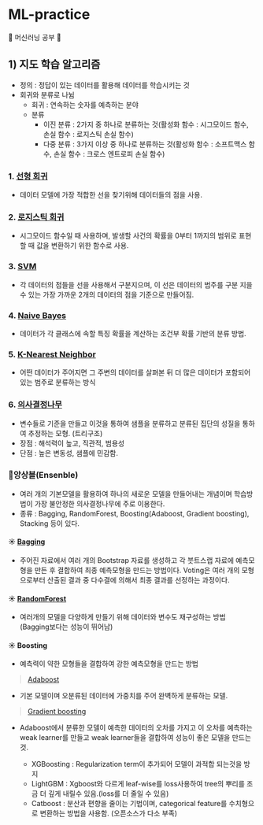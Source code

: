 # ML-practice
🚩 머신러닝 공부 🚩

## 1) 지도 학습 알고리즘
* 정의 : 정답이 있는 데이터를 활용해 데이터를 학습시키는 것
* 회귀와 분류로 나뉨
   * 회귀 : 연속하는 숫자를 예측하는 분야
   * 분류
      * 이진 분류 : 2가지 중 하나로 분류하는 것(활성화 함수 : 시그모이드 함수, 손실 함수 : 로지스틱 손실 함수)
      * 다중 분류 : 3가지 이상 중 하나로 분류하는 것(활성화 함수 : 소프트맥스 함수, 손실 함수 : 크로스 엔트로피 손실 함수)

### 1. [선형 회귀](https://github.com/Hyeok95/ML-DL-practice/blob/main/ML/2.%20Linear_Regression.ipynb)
* 데이터 모델에 가장 적합한 선을 찾기위해 데이터들의 점을 사용.

### 2. [로지스틱 회귀](https://github.com/Hyeok95/ML-DL-practice/blob/main/ML/3.%20Rogistic_Regression.ipynb)
* 시그모이드 함수일 때 사용하며, 발생할 사건의 확률을 0부터 1까지의 범위로 표현할 때 값을 변환하기 위한 함수로 사용.


### 3. [SVM](https://github.com/Hyeok95/ML-DL-practice/blob/main/ML/SVM.ipynb)
* 각 데이터의 점들을 선을 사용해서 구분지으며, 이 선은 데이터의 범주를 구분 지을 수 있는 가장 가까운 2개의 데이터의 점을 기준으로 만들어짐.


### 4. [Naive Bayes](https://github.com/Hyeok95/ML-DL-practice/blob/main/ML/Naive_Bayes.ipynb)
* 데이터가 각 클래스에 속할 특징 확률을 계산하는 조건부 확률 기반의 분류 방법.

### 5. [K-Nearest Neighbor](https://github.com/Hyeok95/ML-DL-practice/blob/main/ML/K-Nearest-Neighbor.ipynb)
* 어떤 데이터가 주어지면 그 주변의 데이터를 살펴본 뒤 더 많은 데이터가 포함되어 있는 범주로 분류하는 방식

### 6. [의사결정나무](https://github.com/Hyeok95/ML-DL-practice/blob/main/ML/Decision_Tree.ipynb)
* 변수들로 기준을 만들고 이것을 통하여 샘플을 분류하고 분류된 집단의 성질을 통하여 추정하는 모형. (트리구조)
* 장점 : 해석력이 높고, 직관적, 범용성
* 단점 : 높은 변동성, 샘플에 민감함.

### 🚩앙상블(Ensenble)
* 여러 개의 기본모델을 활용하여 하나의 새로운 모델을 만들어내는 개념이며 학습방법이 가장 불안정한 의사결정나무에 주로 이용한다.
* 종류 : Bagging, RandomForest, Boosting(Adaboost, Gradient boosting), Stacking 등이 있다.

#### ☀ [Bagging](https://github.com/Hyeok95/ML-DL-practice/blob/main/ML/Ensenble%2001.-%20Bagging.ipynb)
* 주어진 자료에서 여러 개의 Bootstrap 자료를 생성하고 각 붓트스랩 자료에 예측모형을 만든 후 결합하여 최종 예측모형을 만드는 방법이다. Voting은 여러 개의 모형으로부터 산출된 결과 중 다수결에 의해서 최종 결과를 선정하는 과정이다.

#### ☀ [RandomForest](https://github.com/Hyeok95/ML-DL-practice/blob/main/ML/Ensenble%2002%20-%20Randomforest.ipynb)
* 여러개의 모델을 다양하게 만들기 위해 데이터와 변수도 재구성하는 방법 (Bagging보다는 성능이 뛰어남)

#### ☀ Boosting
* 예측력이 약한 모형들을 결합하여 강한 예측모형을 만드는 방법

> [Adaboost](https://github.com/Hyeok95/ML-DL-practice/blob/main/ML/Ensemble%2003%20-%20Adaboost.ipynb)
* 기본 모델이며 오분류된 데이터에 가중치를 주어 완벽하게 분류하는 모델.

> [Gradient boosting](https://github.com/Hyeok95/ML-DL-practice/blob/main/ML/Ensemble%2004%20-Gradient_Boosting.ipynb)
* Adaboost에서 분류한 모델이 예측한 데이터의 오차를 가지고 이 오차를 예측하는 weak learner를 만들고 weak learner들을 결합하여 성능이 좋은 모델을 만드는 것.

   * XGBoosting : Regularization term이 추가되어 모델이 과적합 되는것을 방지
   * LightGBM : Xgboost와 다르게 leaf-wise를 loss사용하여 tree의 뿌리를 조금 더 깊게 내릴수 있음.(loss를 더 줄일 수 있음)
   * Catboost : 분산과 편향을 줄이는 기법이며, categorical feature를 수치형으로 변환하는 방법을 사용함. (오픈소스가 다소 부족)

